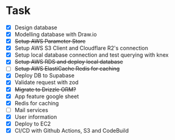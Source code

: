 # Task

- [x] Design database
- [x] Modelling database with Draw.io
- [x] ~~Setup AWS Parameter Store~~
- [x] Setup AWS S3 Client and Cloudflare R2's connection
- [x] Setup local database connection and test querying with knex
- [x] ~~Setup AWS RDS and deploy local database~~
- [ ] ~~Setup AWS ElastiCache Redis for caching~~
- [x] Deploy DB to Supabase
- [x] Validate request with zod
- [x] ~~Migrate to Drizzle ORM?~~
- [x] App feature google sheet
- [x] Redis for caching
- [ ] Mail services
- [x] User information
- [x] Deploy to EC2
- [x] CI/CD with Github Actions, S3 and CodeBuild